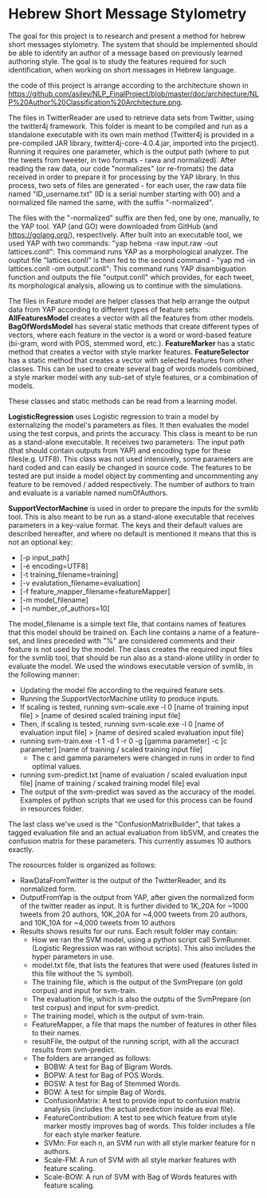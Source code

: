 # Hebrew Short Message Stylometry
The goal for this project is to research and present a method for hebrew short messages stylometry.
The system that should be implemented should be able to identify an author of a message based on previously learned authoring style.
The goal is to study the features required for such identification, when working on short messages in Hebrew language.

the code of this project is arrange according to the architecture shown in https://github.com/asilev/NLP_FinalProject/blob/master/doc/architecture/NLP%20Author%20Classification%20Architecture.png.

The files in TwitterReader are used to retrieve data sets from Twitter, using the twitter4j framework.
This folder is meant to be compiled and run as a standalone executable with its own main method (Twitter4j is provided in a pre-compiled JAR library, twitter4j-core-4.0.4.jar, imported into the project).
Running it requires one parameter, which is the output path (where to put the tweets from tweeter, in two formats - rawa and normalized).
After reading the raw data, our code "normalizes" (or re-fromats) the data received in order to prepare it for processing by the YAP library.
In this process, two sets of files are generated - for each user, the raw data file named "ID_username.txt" (ID is a serial number starting with 00) and a normalized file named the same, with the suffix "-normalized".

The files with the "-normalized" suffix are then fed, one by one, manually, to the YAP tool. YAP (and GO) were downloaded from GitHub (and https://golang.org/), respectively.
After built into an executable tool, we used YAP with two commands:
"yap hebma -raw input.raw -out lattices.conll": This command runs YAP as a morphological analyzer. The ouptut file "lattices.conll" is then fed to the second command - 
"yap md -in lattices.conll -om output.conll": This command runs YAP disambiguation function and outputs the file "output.conll" which provides, for each tweet, its morphological analysis, allowing us to continue with the simulations.
 
The files in Feature model are helper classes that help arrange the output data from YAP according to different types of feature sets:
**AllFeaturesModel** creates a vector with all the features from other models.
**BagOfWordsModel** has several static methods that create different types of vectors, where each feature in the vector is a word or word-based feature (bi-gram, word with POS, stemmed word, etc.).
**FeatureMarker** has a static method that creates a vector with style marker features.
**FeatureSelector** has a static method that creates a vector with selected features from other classes. This can be used to create several bag of words models combined, a style marker model with any sub-set of style features, or a combination of models.

These classes and static methods can be read from a learning model.

**LogisticRegression** uses Logistic regression to train a model by externalizing the model's parameters as files.
It then evaluates the model using the test corpus, and prints the accuracy.
This class is meant to be run as a stand-alone executable. It receives two parameters: The input path (that should contain outputs from YAP) and encoding type for these files(e.g. UTF8).
This class was not used intensively, some parameters are hard coded and can easily be changed in source code.
The features to be tested are put inside a model object by commenting and uncommenting any feature to be removed / added respectively.
The number of authors to train and evaluate is a variable named numOfAuthors.

**SupportVectorMachine** is used in order to prepare the inputs for the svmlib tool. This is also meant to be run as a stand-alone executable that receives parameters in a key-value format.
The keys and their default values are described hereafter, and where no default is mentioned it means that this is not an optional key:
* [-p input_path] 
* [-e encoding=UTF8] 
* [-t training_filename=training] 
* [-v evalutation_filename=evaluation] 
* [-f feature_mapper_filename=featureMapper] 
* [-m model_filename] 
* [-n number_of_authors=10]

The model_filename is a simple text file, that contains names of features that this model should be trained on.
Each line contains a name of a feature-set, and lines preceded with "%" are considered comments and their feature is not used by the model. The class creates the required input files for the svmlib tool, that should be run also as a stand-alone utility in order to evaluate the model.
We used the windows executable version of svmlib, in the following manner:
* Updating the model file according to the required feature sets.
* Running the SupportVectorMachine utility to produce inputs.
* If scaling is tested, running svm-scale.exe -l 0 [name of training input file] > [name of desired scaled training input file]
* Then, if scaling is tested, running svm-scale.exe -l 0 [name of evaluation input file] > [name of desired scaled evaluation input file]
* running svm-train.exe -t 1 -d 1 -r 0 -g [gamma parameter] -c [c parameter] [name of training / scaled training input file]
   - The c and gamma parameters were changed in runs in order to find optimal values.
* running svm-predict.txt [name of evaluation / scaled evaluation input file] [name of training / scaked training model file] eval
* The output of the svm-predict was saved as the accuracy of the model.
Examples of python scripts that we used for this process can be found in resources folder.

The last class we've used is the "ConfusionMatrixBuilder", that takes a tagged evaluation file and an actual evaluation from libSVM, and creates the confusion matrix for these parameters. This currently assumes 10 authors exactly.

The rosources folder is organized as follows:
* RawDataFromTwitter is the output of the TwitterReader, and its normalized form.
* OutputFromYap is the output from YAP, after given the normalized form of the twitter reader as input. It is further divided to 1K_20A for ~1000 tweets from 20 authors, 10K_20A for ~4,000 tweets from 20 authors, and 10K_10A for ~4,000 tweets from 10 authors
* Results shows results for our runs. Each result folder may contain:
   - How we ran the SVM model, using a python script call SvmRunner. (Logistic Regression was ran without scripts). This also includes the hyper parameters in use.
   - model.txt file, that lists the features that were used (features listed in this file without the % symbol).
   - The training file, which is the output of the SvmPrepare (on gold corpus) and input for svm-train.
   - The evaluation file, which is also the outptu of the SvmPrepare (on test corpus) and input for svm-predict.
   - The training model, which is the output of svm-train.
   - FeatureMapper, a file that maps the number of features in other files to their names.
   - resultFile, the output of the running script, with all the accuract results from svm-predict.
   - The folders are arranged as follows:
      - BOBW: A test for Bag of Bigram Words.
      - BOPW: A test for Bag of POS Words.
      - BOSW: A test for Bag of Stemmed Words.
      - BOW: A test for simple Bag of Words.
      - ConfusionMatrix: A test to provide input to confusion matrix analysis (includes the actual prediction inside as eval file).
      - FeatureContribution: A test to see which feature from style marker mostly improves bag of words. This folder includes a file for each style marker feature.
      - SVMn: For each n, an SVM run with all style marker feature for n authors.
      - Scale-FM: A run of SVM with all style marker features with feature scaling.
      - Scale-BOW: A run of SVM with Bag of Words features with feature scaling.
